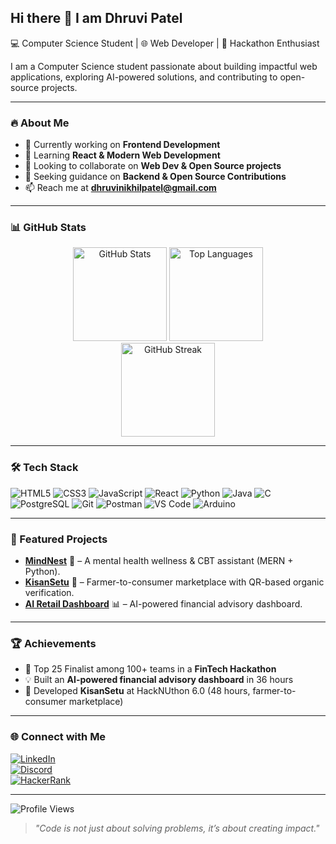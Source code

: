 ## Hi there 👋 I am Dhruvi Patel  
💻 Computer Science Student | 🌐 Web Developer | 🚀 Hackathon Enthusiast  

I am a Computer Science student passionate about building impactful web applications, exploring AI-powered solutions, and contributing to open-source projects.  

---

### 🔥 About Me
- 🔭 Currently working on **Frontend Development**  
- 🌱 Learning **React & Modern Web Development**  
- 👯 Looking to collaborate on **Web Dev & Open Source projects**  
- 🤔 Seeking guidance on **Backend & Open Source Contributions**  
- 📫 Reach me at **dhruvinikhilpatel@gmail.com**  

---

### 📊 GitHub Stats
<div align="center">
  <img src="https://github-readme-stats.vercel.app/api?username=dhruvi2403&show_icons=true&theme=dracula&include_all_commits=true&count_private=true" height="150" alt="GitHub Stats" />
  <img src="https://github-readme-stats.vercel.app/api/top-langs?username=dhruvi2403&layout=compact&theme=dracula" height="150" alt="Top Languages" />
</div>
<div align="center">
  <img src="https://streak-stats.demolab.com/?user=dhruvi2403&theme=dracula" height="150" alt="GitHub Streak" />
</div>

---

### 🛠️ Tech Stack
![HTML5](https://img.shields.io/badge/HTML5-E34F26?logo=html5&logoColor=fff&style=flat)
![CSS3](https://img.shields.io/badge/CSS3-1572B6?logo=css3&logoColor=fff&style=flat)
![JavaScript](https://img.shields.io/badge/JavaScript-F7DF1E?logo=javascript&logoColor=000&style=flat)
![React](https://img.shields.io/badge/React-61DAFB?logo=react&logoColor=000&style=flat)
![Python](https://img.shields.io/badge/Python-3776AB?logo=python&logoColor=fff&style=flat)
![Java](https://img.shields.io/badge/Java-007396?logo=java&logoColor=fff&style=flat)
![C](https://img.shields.io/badge/C-00599C?logo=c&logoColor=fff&style=flat)
![PostgreSQL](https://img.shields.io/badge/PostgreSQL-4169E1?logo=postgresql&logoColor=fff&style=flat)
![Git](https://img.shields.io/badge/Git-F05032?logo=git&logoColor=fff&style=flat)
![Postman](https://img.shields.io/badge/Postman-FF6C37?logo=postman&logoColor=fff&style=flat)
![VS Code](https://img.shields.io/badge/VSCode-007ACC?logo=visualstudiocode&logoColor=fff&style=flat)
![Arduino](https://img.shields.io/badge/Arduino-00979D?logo=arduino&logoColor=fff&style=flat)

---

### 🚀 Featured Projects
- [**MindNest**](https://github.com/dhruvi2403/mindnest) 🧠 – A mental health wellness & CBT assistant (MERN + Python).  
- [**KisanSetu**](https://github.com/dhruvi2403/kisansetu) 🌾 – Farmer-to-consumer marketplace with QR-based organic verification.  
- [**AI Retail Dashboard**](https://github.com/dhruvi2403/fintech-dashboard) 📊 – AI-powered financial advisory dashboard.  

---

### 🏆 Achievements
- 🏅 Top 25 Finalist among 100+ teams in a **FinTech Hackathon**  
- 💡 Built an **AI-powered financial advisory dashboard** in 36 hours  
- 🎯 Developed **KisanSetu** at HackNUthon 6.0 (48 hours, farmer-to-consumer marketplace)  

---

### 🌐 Connect with Me
[![LinkedIn](https://img.shields.io/badge/LinkedIn-0A66C2?style=for-the-badge&logo=linkedin&logoColor=white)](https://www.linkedin.com/in/dhruvi-patel-192ba7310/)  
[![Discord](https://img.shields.io/badge/Discord-5865F2?style=for-the-badge&logo=discord&logoColor=white)](https://discord.com/users/dhruvipatel_24/)  
[![HackerRank](https://img.shields.io/badge/HackerRank-2EC866?style=for-the-badge&logo=hackerrank&logoColor=white)](https://www.hackerrank.com/profile/dhruvinikhilpat1/)  

---

![Profile Views](https://komarev.com/ghpvc/?username=dhruvi2403&color=blue)

> *"Code is not just about solving problems, it’s about creating impact."*  
